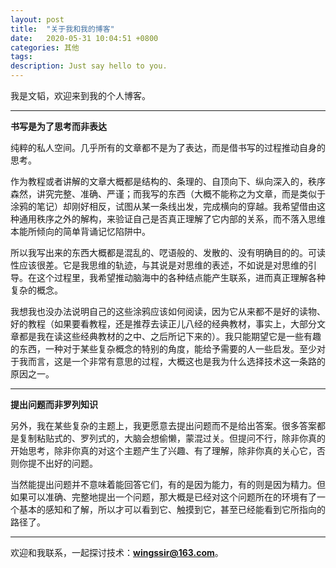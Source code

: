 ```yaml
---
layout: post
title:  "关于我和我的博客"
date:   2020-05-31 10:04:51 +0800
categories: 其他
tags: 
description: Just say hello to you.
---
```



我是文韬，欢迎来到我的个人博客。

***
**书写是为了思考而非表达**

纯粹的私人空间。几乎所有的文章都不是为了表达，而是借书写的过程推动自身的思考。

作为教程或者讲解的文章大概都是结构的、条理的、自顶向下、纵向深入的，秩序森然，讲究完整、准确、严谨；而我写的东西（大概不能称之为文章，而是类似于涂鸦的笔记）却刚好相反，试图从某一条线出发，完成横向的穿越。我希望借由这种通用秩序之外的解构，来验证自己是否真正理解了它内部的关系，而不落入思维本能所倾向的简单背诵记忆陷阱中。

所以我写出来的东西大概都是混乱的、呓语般的、发散的、没有明确目的的。可读性应该很差。它是我思维的轨迹，与其说是对思维的表述，不如说是对思维的引导。在这个过程里，我希望推动脑海中的各种结点能产生联系，进而真正理解各种复杂的概念。

我想我也没办法说明自己的这些涂鸦应该如何阅读，因为它从来都不是好的读物、好的教程（如果要看教程，还是推荐去读正儿八经的经典教材，事实上，大部分文章都是我在读这些经典教材的之中、之后所记下来的）。我只能期望它是一些有趣的东西，一种对于某些复杂概念的特别的角度，能给予需要的人一些启发。至少对于我而言，这是一个非常有意思的过程，大概这也是我为什么选择技术这一条路的原因之一。

***
**提出问题而非罗列知识**

另外，我在某些复杂的主题上，我更愿意去提出问题而不是给出答案。很多答案都是复制粘贴式的、罗列式的，大脑会想偷懒，蒙混过关。但提问不行，除非你真的开始思考，除非你真的对这个主题产生了兴趣、有了理解，除非你真的关心它，否则你提不出好的问题。

当然能提出问题并不意味着能回答它们，有的是因为能力，有的则是因为精力。但如果可以准确、完整地提出一个问题，那大概是已经对这个问题所在的环境有了一个基本的感知和了解，所以才可以看到它、触摸到它，甚至已经能看到它所指向的路径了。

***
欢迎和我联系，一起探讨技术：**wingssir@163.com**。



